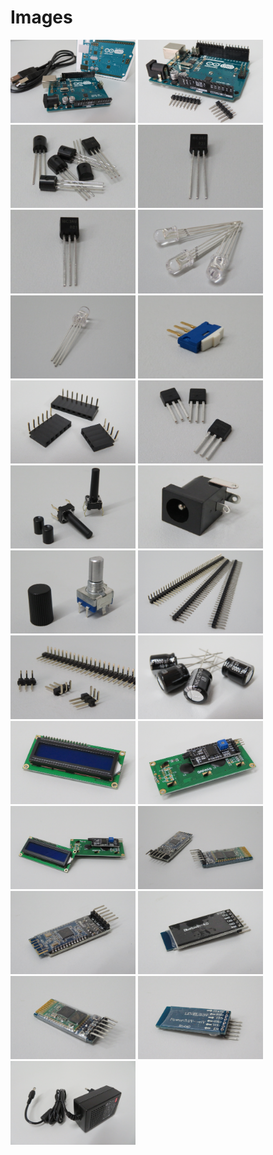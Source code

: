 # Images

[<img src="https://raw.githubusercontent.com/deltarobotone/image_database/master/electronic_parts/electronic_parts%20(1).PNG" width="200">](https://raw.githubusercontent.com/deltarobotone/image_database/master/electronic_parts/electronic_parts%20(1).PNG)
[<img src="https://raw.githubusercontent.com/deltarobotone/image_database/master/electronic_parts/electronic_parts%20(2).PNG" width="200">](https://raw.githubusercontent.com/deltarobotone/image_database/master/electronic_parts/electronic_parts%20(2).PNG)
[<img src="https://raw.githubusercontent.com/deltarobotone/image_database/master/electronic_parts/electronic_parts%20(3).PNG" width="200">](https://raw.githubusercontent.com/deltarobotone/image_database/master/electronic_parts/electronic_parts%20(3).PNG)
[<img src="https://raw.githubusercontent.com/deltarobotone/image_database/master/electronic_parts/electronic_parts%20(4).PNG" width="200">](https://raw.githubusercontent.com/deltarobotone/image_database/master/electronic_parts/electronic_parts%20(4).PNG)
[<img src="https://raw.githubusercontent.com/deltarobotone/image_database/master/electronic_parts/electronic_parts%20(5).PNG" width="200">](https://raw.githubusercontent.com/deltarobotone/image_database/master/electronic_parts/electronic_parts%20(5).PNG)
[<img src="https://raw.githubusercontent.com/deltarobotone/image_database/master/electronic_parts/electronic_parts%20(6).PNG" width="200">](https://raw.githubusercontent.com/deltarobotone/image_database/master/electronic_parts/electronic_parts%20(6).PNG)
[<img src="https://raw.githubusercontent.com/deltarobotone/image_database/master/electronic_parts/electronic_parts%20(7).PNG" width="200">](https://raw.githubusercontent.com/deltarobotone/image_database/master/electronic_parts/electronic_parts%20(7).PNG)
[<img src="https://raw.githubusercontent.com/deltarobotone/image_database/master/electronic_parts/electronic_parts%20(8).PNG" width="200">](https://raw.githubusercontent.com/deltarobotone/image_database/master/electronic_parts/electronic_parts%20(8).PNG)
[<img src="https://raw.githubusercontent.com/deltarobotone/image_database/master/electronic_parts/electronic_parts%20(9).PNG" width="200">](https://raw.githubusercontent.com/deltarobotone/image_database/master/electronic_parts/electronic_parts%20(9).PNG)
[<img src="https://raw.githubusercontent.com/deltarobotone/image_database/master/electronic_parts/electronic_parts%20(10).PNG" width="200">](https://raw.githubusercontent.com/deltarobotone/image_database/master/electronic_parts/electronic_parts%20(10).PNG)
[<img src="https://raw.githubusercontent.com/deltarobotone/image_database/master/electronic_parts/electronic_parts%20(11).PNG" width="200">](https://raw.githubusercontent.com/deltarobotone/image_database/master/electronic_parts/electronic_parts%20(11).PNG)
[<img src="https://raw.githubusercontent.com/deltarobotone/image_database/master/electronic_parts/electronic_parts%20(12).PNG" width="200">](https://raw.githubusercontent.com/deltarobotone/image_database/master/electronic_parts/electronic_parts%20(12).PNG)
[<img src="https://raw.githubusercontent.com/deltarobotone/image_database/master/electronic_parts/electronic_parts%20(13).PNG" width="200">](https://raw.githubusercontent.com/deltarobotone/image_database/master/electronic_parts/electronic_parts%20(13).PNG)
[<img src="https://raw.githubusercontent.com/deltarobotone/image_database/master/electronic_parts/electronic_parts%20(14).PNG" width="200">](https://raw.githubusercontent.com/deltarobotone/image_database/master/electronic_parts/electronic_parts%20(14).PNG)
[<img src="https://raw.githubusercontent.com/deltarobotone/image_database/master/electronic_parts/electronic_parts%20(15).PNG" width="200">](https://raw.githubusercontent.com/deltarobotone/image_database/master/electronic_parts/electronic_parts%20(15).PNG)
[<img src="https://raw.githubusercontent.com/deltarobotone/image_database/master/electronic_parts/electronic_parts%20(16).PNG" width="200">](https://raw.githubusercontent.com/deltarobotone/image_database/master/electronic_parts/electronic_parts%20(16).PNG)
[<img src="https://raw.githubusercontent.com/deltarobotone/image_database/master/electronic_parts/electronic_parts%20(17).PNG" width="200">](https://raw.githubusercontent.com/deltarobotone/image_database/master/electronic_parts/electronic_parts%20(17).PNG)
[<img src="https://raw.githubusercontent.com/deltarobotone/image_database/master/electronic_parts/electronic_parts%20(18).PNG" width="200">](https://raw.githubusercontent.com/deltarobotone/image_database/master/electronic_parts/electronic_parts%20(18).PNG)
[<img src="https://raw.githubusercontent.com/deltarobotone/image_database/master/electronic_parts/electronic_parts%20(19).PNG" width="200">](https://raw.githubusercontent.com/deltarobotone/image_database/master/electronic_parts/electronic_parts%20(19).PNG)
[<img src="https://raw.githubusercontent.com/deltarobotone/image_database/master/electronic_parts/electronic_parts%20(20).PNG" width="200">](https://raw.githubusercontent.com/deltarobotone/image_database/master/electronic_parts/electronic_parts%20(20).PNG)
[<img src="https://raw.githubusercontent.com/deltarobotone/image_database/master/electronic_parts/electronic_parts%20(21).PNG" width="200">](https://raw.githubusercontent.com/deltarobotone/image_database/master/electronic_parts/electronic_parts%20(21).PNG)
[<img src="https://raw.githubusercontent.com/deltarobotone/image_database/master/electronic_parts/electronic_parts%20(22).PNG" width="200">](https://raw.githubusercontent.com/deltarobotone/image_database/master/electronic_parts/electronic_parts%20(22).PNG)
[<img src="https://raw.githubusercontent.com/deltarobotone/image_database/master/electronic_parts/electronic_parts%20(23).PNG" width="200">](https://raw.githubusercontent.com/deltarobotone/image_database/master/electronic_parts/electronic_parts%20(23).PNG)
[<img src="https://raw.githubusercontent.com/deltarobotone/image_database/master/electronic_parts/electronic_parts%20(24).PNG" width="200">](https://raw.githubusercontent.com/deltarobotone/image_database/master/electronic_parts/electronic_parts%20(24).PNG)
[<img src="https://raw.githubusercontent.com/deltarobotone/image_database/master/electronic_parts/electronic_parts%20(25).PNG" width="200">](https://raw.githubusercontent.com/deltarobotone/image_database/master/electronic_parts/electronic_parts%20(25).PNG)
